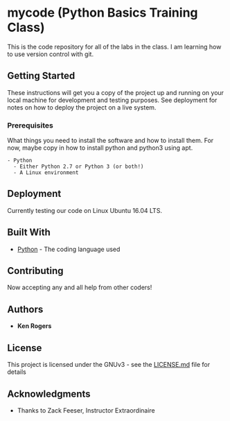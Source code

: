 # mycode (Python Basics Training Class)

This is the code repository for all of the labs in the class.
I am learning how to use version control with git.
## Getting Started

These instructions will get you a copy of the project up and running on your local machine for development and testing purposes. See deployment for notes on how to deploy the project on a live system.

### Prerequisites

What things you need to install the software and how to install them. For now, maybe copy in how to install python and python3 using apt.

```
- Python
  - Either Python 2.7 or Python 3 (or both!)
  - A Linux environment
```
## Deployment

Currently testing our code on Linux Ubuntu 16.04 LTS. 

## Built With

* [Python](https://www.python.org/) - The coding language used

## Contributing
Now accepting any and all help from other coders!

## Authors

* **Ken Rogers**

## License

This project is licensed under the GNUv3 - see the [LICENSE.md](LICENSE.md) file for details

## Acknowledgments

* Thanks to Zack Feeser, Instructor Extraordinaire
